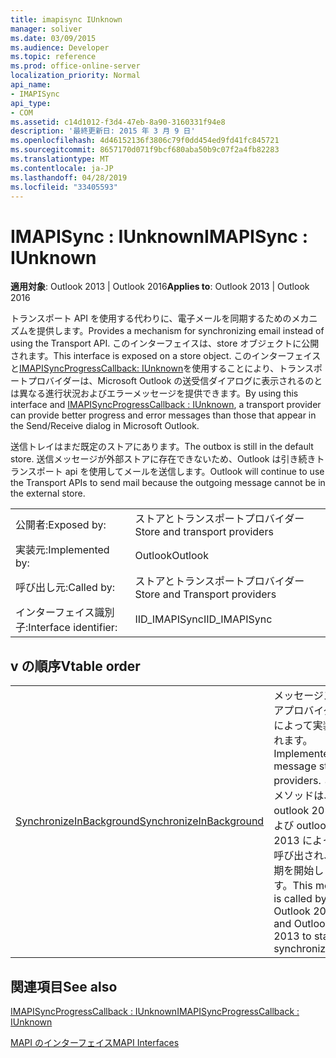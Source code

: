 ```yaml
---
title: imapisync IUnknown
manager: soliver
ms.date: 03/09/2015
ms.audience: Developer
ms.topic: reference
ms.prod: office-online-server
localization_priority: Normal
api_name:
- IMAPISync
api_type:
- COM
ms.assetid: c14d1012-f3d4-47eb-8a90-3160331f94e8
description: '最終更新日: 2015 年 3 月 9 日'
ms.openlocfilehash: 4d46152136f3806c79f0dd454ed9fd41fc845721
ms.sourcegitcommit: 8657170d071f9bcf680aba50b9c07f2a4fb82283
ms.translationtype: MT
ms.contentlocale: ja-JP
ms.lasthandoff: 04/28/2019
ms.locfileid: "33405593"
---
```

# <a name="imapisync--iunknown"></a><span data-ttu-id="78c31-103">IMAPISync : IUnknown</span><span class="sxs-lookup"><span data-stu-id="78c31-103">IMAPISync : IUnknown</span></span>

  
  
<span data-ttu-id="78c31-104">**適用対象**: Outlook 2013 | Outlook 2016</span><span class="sxs-lookup"><span data-stu-id="78c31-104">**Applies to**: Outlook 2013 | Outlook 2016</span></span> 
  
<span data-ttu-id="78c31-105">トランスポート API を使用する代わりに、電子メールを同期するためのメカニズムを提供します。</span><span class="sxs-lookup"><span data-stu-id="78c31-105">Provides a mechanism for synchronizing email instead of using the Transport API.</span></span> <span data-ttu-id="78c31-106">このインターフェイスは、store オブジェクトに公開されます。</span><span class="sxs-lookup"><span data-stu-id="78c31-106">This interface is exposed on a store object.</span></span> <span data-ttu-id="78c31-107">このインターフェイスと[IMAPISyncProgressCallback: IUnknown](imapisyncprogresscallbackiunknown.md)を使用することにより、トランスポートプロバイダーは、Microsoft Outlook の送受信ダイアログに表示されるのとは異なる進行状況およびエラーメッセージを提供できます。</span><span class="sxs-lookup"><span data-stu-id="78c31-107">By using this interface and [IMAPISyncProgressCallback : IUnknown](imapisyncprogresscallbackiunknown.md), a transport provider can provide better progress and error messages than those that appear in the Send/Receive dialog in Microsoft Outlook.</span></span>
  
<span data-ttu-id="78c31-108">送信トレイはまだ既定のストアにあります。</span><span class="sxs-lookup"><span data-stu-id="78c31-108">The outbox is still in the default store.</span></span> <span data-ttu-id="78c31-109">送信メッセージが外部ストアに存在できないため、Outlook は引き続きトランスポート api を使用してメールを送信します。</span><span class="sxs-lookup"><span data-stu-id="78c31-109">Outlook will continue to use the Transport APIs to send mail because the outgoing message cannot be in the external store.</span></span>
  
|||
|:-----|:-----|
|<span data-ttu-id="78c31-110">公開者:</span><span class="sxs-lookup"><span data-stu-id="78c31-110">Exposed by:</span></span>  <br/> |<span data-ttu-id="78c31-111">ストアとトランスポートプロバイダー</span><span class="sxs-lookup"><span data-stu-id="78c31-111">Store and transport providers</span></span>  <br/> |
|<span data-ttu-id="78c31-112">実装元:</span><span class="sxs-lookup"><span data-stu-id="78c31-112">Implemented by:</span></span>  <br/> |<span data-ttu-id="78c31-113">Outlook</span><span class="sxs-lookup"><span data-stu-id="78c31-113">Outlook</span></span>  <br/> |
|<span data-ttu-id="78c31-114">呼び出し元:</span><span class="sxs-lookup"><span data-stu-id="78c31-114">Called by:</span></span>  <br/> |<span data-ttu-id="78c31-115">ストアとトランスポートプロバイダー</span><span class="sxs-lookup"><span data-stu-id="78c31-115">Store and Transport providers</span></span>  <br/> |
|<span data-ttu-id="78c31-116">インターフェイス識別子:</span><span class="sxs-lookup"><span data-stu-id="78c31-116">Interface identifier:</span></span>  <br/> |<span data-ttu-id="78c31-117">IID_IMAPISync</span><span class="sxs-lookup"><span data-stu-id="78c31-117">IID_IMAPISync</span></span>  <br/> |
   
## <a name="vtable-order"></a><span data-ttu-id="78c31-118">v の順序</span><span class="sxs-lookup"><span data-stu-id="78c31-118">Vtable order</span></span>

|||
|:-----|:-----|
|[<span data-ttu-id="78c31-119">SynchronizeInBackground</span><span class="sxs-lookup"><span data-stu-id="78c31-119">SynchronizeInBackground</span></span>](imapisyncsynchronizeinbackground.md) <br/> |<span data-ttu-id="78c31-120">メッセージストアプロバイダーによって実装されます。</span><span class="sxs-lookup"><span data-stu-id="78c31-120">Implemented by message store providers.</span></span> <span data-ttu-id="78c31-121">このメソッドは、outlook 2010 および outlook 2013 によって呼び出され、同期を開始します。</span><span class="sxs-lookup"><span data-stu-id="78c31-121">This method is called by Outlook 2010 and Outlook 2013 to start synchronization.</span></span>  <br/> |
   
## <a name="see-also"></a><span data-ttu-id="78c31-122">関連項目</span><span class="sxs-lookup"><span data-stu-id="78c31-122">See also</span></span>



[<span data-ttu-id="78c31-123">IMAPISyncProgressCallback : IUnknown</span><span class="sxs-lookup"><span data-stu-id="78c31-123">IMAPISyncProgressCallback : IUnknown</span></span>](imapisyncprogresscallbackiunknown.md)


[<span data-ttu-id="78c31-124">MAPI のインターフェイス</span><span class="sxs-lookup"><span data-stu-id="78c31-124">MAPI Interfaces</span></span>](mapi-interfaces.md)

